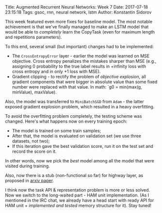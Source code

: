 Title: Augmented Recurrent Neural Networks: Week 7
Date: 2017-07-18 23:15:18
Tags: gsoc, rnn, neural network, lstm
Author: Konstantin Sidorov

This week featured even more fixes for baseline model. The most notable achievement is that we've finally managed to make an LSTM model that would be able to *completely* learn the CopyTask (even for maximum length and repetitions parameters).

To this end, several small (but important) changes had to be implemented:

- The `CrossEntropyError` layer - earlier the model was learned on MSE objective. Cross entropy penalizes the mistakes sharper than MSE (e.g., assigning 0 probability to the true label results in +infinity loss with cross entropy and in only +1 loss with MSE).
- Gradient clipping - to rectify the problem of *objective explosion*, all gradient components that were bigger in absolute value than some fixed number were replaced with that value. In math: `g0 = min(max(g, minValue), maxValue).

Also, the model was transferred to `MiniBatchSGD` from `Adam` - the latter exposed gradient explosion problem, which resulted in a heavy overfitting.

To avoid the overfitting problem completely, the testing scheme was changed. Here's what happens now on every training epoch:

- The model is trained on some train samples;
- After that, the model is evaluated on validation set (we use three datasets, not two);
- If this iteration gave the best validation score, run it on the test set and record the score on it.

In other words, now we pick the *best* model among all the model that were visited during training.

Also, now there is a stub (non-functional so far) for highway layer, as proposed in [arxiv paper](https://arxiv.org/abs/1505.00387).

I think now the task API & representation problem is more or less solved. Now we switch to the long-waited part - HAM unit implementation. (As I mentioned in the IRC chat, we already have a head start with ready API for HAM unit + *implemented and tested* memory structure for it). Stay tuned!